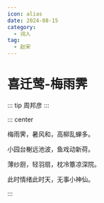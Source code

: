 ```yaml
---
icon: alias
date: 2024-08-15
category:
  - 词人
tag:
  - 赵宋
---
```


# 喜迁莺-梅雨霁

<!-- more -->

::: tip
周邦彦
:::

::: center 

梅雨霁，暑风和，高柳乱蝉多。

小园台榭远池波，鱼戏动新荷。

薄纱厨，轻羽扇，枕冷簟凉深院。

此时情绪此时天，无事小神仙。

:::